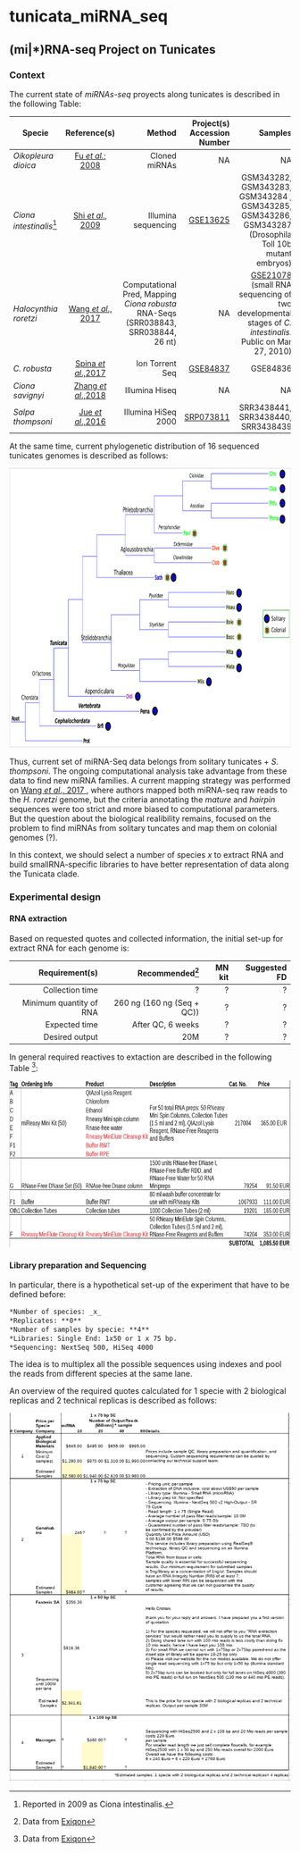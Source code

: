 # tunicata_miRNA_seq

## (mi|\*)RNA-seq Project on Tunicates

### Context

The current state of _miRNAs-seq_ proyects along tunicates is described in the
following Table:

| Specie   |   Reference(s)   | Method  | Project(s) Accession Number | Samples |
|----------|:----------------:|--------------------:|--------------------:|--------:|
| _Oikopleura dioica_ | [Fu _et al._; 2008](https://academic.oup.com/mbe/article/25/6/1067/1131173) | Cloned miRNAs|NA| NA|
| _Ciona intestinalis_[^1] | [Shi _et al_., 2009](https://www.nature.com/articles/nsmb.1536) | Illumina sequencing |  [GSE13625](https://www.ncbi.nlm.nih.gov/geo/query/acc.cgi?acc=GSE13625)| GSM343282, GSM343283, GSM343284 , GSM343285, GSM343286, GSM343287 (Drosophila Toll 10b mutant embryos) |
| _Halocynthia roretzi_ | [Wang _et al_., 2017 ](https://bmcgenomics.biomedcentral.com/articles/10.1186/s12864-017-3707-5) | Computational Pred, Mapping _Ciona robusta_ RNA-Seqs (SRR038843, SRR038844, 26 nt) | NA | [GSE21078](https://www.ncbi.nlm.nih.gov/geo/query/acc.cgi?acc=GSM526915) (small RNA sequencing of two developmental stages of _C. intestinalis_. Public on Mar 27, 2010)|
|_C. robusta_| [Spina _et al_.,2017](http://dev.biologists.org/content/144/10/1787.long) | Ion Torrent Seq | [GSE84837](https://www.ncbi.nlm.nih.gov/geo/query/acc.cgi?acc=GSE84837) | GSE84836 |
| _Ciona savignyi_ | [Zhang _et al_.,2018](https://bmcgenomics.biomedcentral.com/articles/10.1186/s12864-018-4566-4)| Illumina Hiseq | NA | NA | 
| _Salpa thompsoni_ | [Jue _et al_.,2016](https://www.ncbi.nlm.nih.gov/pmc/articles/PMC5174732/pdf/evw215.pdf) | Illumina HiSeq 2000| [SRP073811](https://www.ncbi.nlm.nih.gov/Traces/study/?uids=2470099%2C2470098%2C2470097) | SRR3438441, SRR3438440, SRR3438439 |   

[^1]: Reported in 2009 as Ciona intestinalis.

At the same time, current phylogenetic distribution of 16 sequenced tunicates genomes is described as follows:
<p align="center">
  <img width="860" height="500" src="https://github.com/cavelandiah/tunicata_miRNA_seq/blob/master/Figures/treeTunicata.png?raw=true">
</p>

Thus, current set of miRNA-Seq data belongs from solitary tunicates + _S. thompsoni_. The ongoing computational analysis take advantage from these data to find new miRNA families. A current mapping strategy was performed on [Wang _et al_., 2017 ](https://bmcgenomics.biomedcentral.com/articles/10.1186/s12864-017-3707-5), where authors mapped both miRNA-seq raw reads to the _H. roretzi_ genome, but the criteria annotating the _mature_ and _hairpin_ sequences were too strict and more biased to computational parameters. But the question about the biological realibility remains, focused on the problem to find miRNAs from solitary tuncates and map them on colonial genomes (?).

In this context, we should select a number of species _x_ to extract RNA and build smallRNA-specific libraries to have better representation of data along the Tunicata clade. 

### Experimental design


#### RNA extraction
Based on requested quotes and collected information, the initial set-up for extract RNA for each genome is:

|Requirement(s)|Recommended[^2]|MN kit|Suggested FD|
|-------------:|----------:|-----:|-----------:|
| Collection time | ? | ? | ? |
| Minimum quantity of RNA | 260 ng (160 ng (Seq + QC))| ? | ? |
| Expected time | After QC, 6 weeks | ? | ? |
| Desired output | 20M | ? | ? |

In general required reactives to extaction are described in the following Table [^2]:
<p align="center">
  <img width="560" height="300" src="https://github.com/cavelandiah/tunicata_miRNA_seq/blob/master/Figures/lysysprices.png?raw=true">
</p>

[^2]: Data from [Exiqon](http://www.exiqon.com/small-rna-ngs)

#### Library preparation and Sequencing

In particular, there is a hypothetical set-up of the experiment that have to be defined before:
	
	*Number of species: _x_
	*Replicates: **0**
	*Number of samples by specie: **4**
	*Libraries: Single End: 1x50 or 1 x 75 bp.
	*Sequencing: NextSeq 500, HiSeq 4000

The idea is to multiplex all the possible sequences using indexes and pool the reads from different species at the same lane. 


An overview of the required quotes calculated for 1 specie with 2 biological replicas and 2 technical replicas is described as follows:

<p align="center">
  <img width="510" height="660" src="https://github.com/cavelandiah/tunicata_miRNA_seq/blob/master/Figures/quoteSeqsmiRNAs.png?raw=true">
</p>

